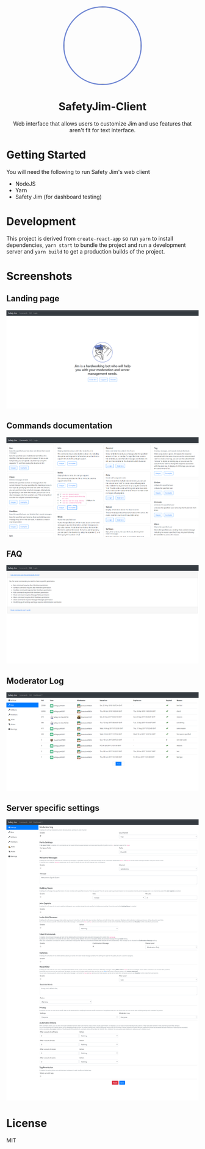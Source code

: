 <div align="center">
  <img width="200" height="200" style="border-radius: 100%; border: 3px solid #7188d4" src="https://safetyjim.xyz/static/media/jimbo.9aee7eba.jpg">
  <h1>SafetyJim-Client</h1>
  <p>
    Web interface that allows users to customize Jim and use features that aren't fit for text interface.
  </p>
</div>

# Getting Started

You will need the following to run Safety Jim's web client

- NodeJS
- Yarn
- Safety Jim (for dashboard testing)

# Development

This project is derived from `create-react-app` so run `yarn` to install dependencies, `yarn start` to bundle the project and run a development server and `yarn build` to get a production builds of the project.

# Screenshots

## Landing page
![that's a handsome logo](https://github.com/Samoxive/SafetyJim-Client/raw/master/screenshots/landing_page.png)

## Commands documentation
![that ban command is really useful i am told, ken is fond of it](https://github.com/Samoxive/SafetyJim-Client/raw/master/screenshots/commands.png)

## FAQ
![frequent is an understatement](https://github.com/Samoxive/SafetyJim-Client/raw/master/screenshots/faq.png)

## Moderator Log
![that helloguys person deserves it](https://github.com/Samoxive/SafetyJim-Client/raw/master/screenshots/mod_log.png)

## Server specific settings
![that feature was limited to text commands once, you can imagine my pain](https://github.com/Samoxive/SafetyJim-Client/raw/master/screenshots/settings.png)

# License
MIT